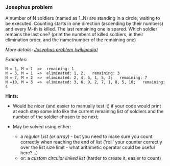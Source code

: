 ### Josephus problem
 
A number of N soldiers (named as 1..N) are standing in a circle, waiting to be
executed. Counting starts in one direction (ascending by their numbers) and
every M-th is killed. The last remaining one is spared. Which soldier remains
the last one? (print the numbers of killed soldiers, in their elimination order,
and the name/number of the remaining one)

_More details:
[Josephus problem (wikipedia)](https://en.wikipedia.org/wiki/Josephus_problem)_
 
_Examples:_
 
    N = 1, M = 1  =>  remaining: 1
    N = 3, M = 1  =>  eliminated: 1, 2;   remaining: 3
    N = 7, M = 2  =>  eliminated: 2, 4, 6, 1, 5, 3;   remaining: 7
    N =10, M = 3  =>  eliminated: 3, 6, 9, 2, 7, 1, 8, 5, 10;   remaining: 4
 
**Hints:**
 
 - Would be nicer (and easier to manually test it) if your code would print
   at each step some info like the current remaining list of soldiers
   and the number of the soldier chosen to be next;
   
 - May be solved using either: 
   - a _regular List (or array)_ - but you need to make sure you count correctly
     when reaching the end of list ('roll' your counter correctly over the
     list size limit - what arithmetic operator could be useful here?...)
   - or: a _custom circular linked list_ (harder to create it, easier to count)
 
